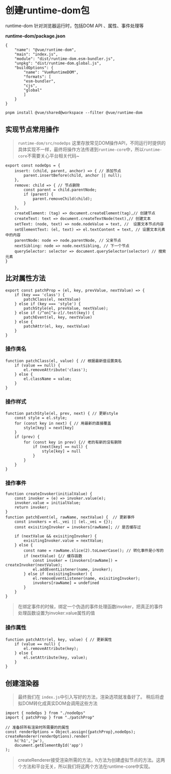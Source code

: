 # 创建runtime-dom包

runtime-dom 针对浏览器运行时，包括DOM API 、属性、事件处理等

**runtime-dom/package.json**

```
{
    "name": "@vue/runtime-dom",
    "main": "index.js",
    "module": "dist/runtime-dom.esm-bundler.js",
    "unpkg": "dist/runtime-dom.global.js",
    "buildOptions": {
        "name": "VueRuntimeDOM",
        "formats": [
        "esm-bundler",
        "cjs",
        "global"
        ]
    }
}
```

```
pnpm install @vue/shared@workspace --filter @vue/runtime-dom
```

## 实现节点常用操作

> `runtime-dom/src/nodeOps` 这里存放常见DOM操作API，不同运行时提供的具体实现不一样，最终将操作方法传递到`runtime-core`中，所以`runtime-core`不需要关心平台相关代码~

```
export const nodeOps = {
    insert: (child, parent, anchor) => { // 添加节点
        parent.insertBefore(child, anchor || null);
    },
    remove: child => { // 节点删除
        const parent = child.parentNode;
        if (parent) {
            parent.removeChild(child);
        }
    },
    createElement: (tag) => document.createElement(tag),// 创建节点
    createText: text => document.createTextNode(text),// 创建文本
    setText: (node, text) => node.nodeValue = text, //  设置文本节点内容
    setElementText: (el, text) => el.textContent = text, // 设置文本元素中的内容
    parentNode: node => node.parentNode, // 父亲节点
    nextSibling: node => node.nextSibling, // 下一个节点
    querySelector: selector => document.querySelector(selector) // 搜索元素
}
```
## 比对属性方法

```
export const patchProp = (el, key, prevValue, nextValue) => {
    if (key === 'class') {
        patchClass(el, nextValue)
    } else if (key === 'style') {
        patchStyle(el, prevValue, nextValue);
    } else if (/^on[^a-z]/.test(key)) {
        patchEvent(el, key, nextValue)
    } else {
        patchAttr(el, key, nextValue)
    }
}
```
### 操作类名

```
function patchClass(el, value) { // 根据最新值设置类名
    if (value == null) {
        el.removeAttribute('class');
    } else {
        el.className = value;
    }
}
```


### 操作样式

```
function patchStyle(el, prev, next) { // 更新style
    const style = el.style;
    for (const key in next) { // 用最新的直接覆盖
        style[key] = next[key]
    }
    if (prev) {
        for (const key in prev) {// 老的有新的没有删除
            if (next[key] == null) {
                style[key] = null
            }
        }
    }
}
```
### 操作事件

```
function createInvoker(initialValue) {
    const invoker = (e) => invoker.value(e);
    invoker.value = initialValue;
    return invoker;
}
function patchEvent(el, rawName, nextValue) {  // 更新事件
    const invokers = el._vei || (el._vei = {});
    const exisitingInvoker = invokers[rawName]; // 是否缓存过

    if (nextValue && exisitingInvoker) {
        exisitingInvoker.value = nextValue;
    } else {
        const name = rawName.slice(2).toLowerCase(); // 转化事件是小写的
        if (nextValue) {// 缓存函数
            const invoker = (invokers[rawName]) = createInvoker(nextValue);
            el.addEventListener(name, invoker);
        } else if (exisitingInvoker) {
            el.removeEventListener(name, exisitingInvoker);
            invokers[rawName] = undefined
        }
    }
}
```

> 在绑定事件的时候，绑定一个伪造的事件处理函数invoker，把真正的事件处理函数设置为invoker.value属性的值

### 操作属性

```
function patchAttr(el, key, value) { // 更新属性
    if (value == null) {
        el.removeAttribute(key);
    } else {
        el.setAttribute(key, value);
    }
}
```

## 创建渲染器

> 最终我们在 `index.js`中引入写好的方法，渲染选项就准备好了。 稍后将虚拟DOM转化成真实DOM会调用这些方法

```
import { nodeOps } from "./nodeOps"
import { patchProp } from "./patchProp"

// 准备好所有渲染时所需要的的属性
const renderOptions = Object.assign({patchProp},nodeOps);
createRenderer(renderOptions).render(
    h('h1','jw'),
    document.getElementById('app')
);
```

> createRenderer接受渲染所需的方法，h方法为创建虚拟节点的方法。这两个方法和平台无关，所以我们将这两个方法在runtime-core中实现。